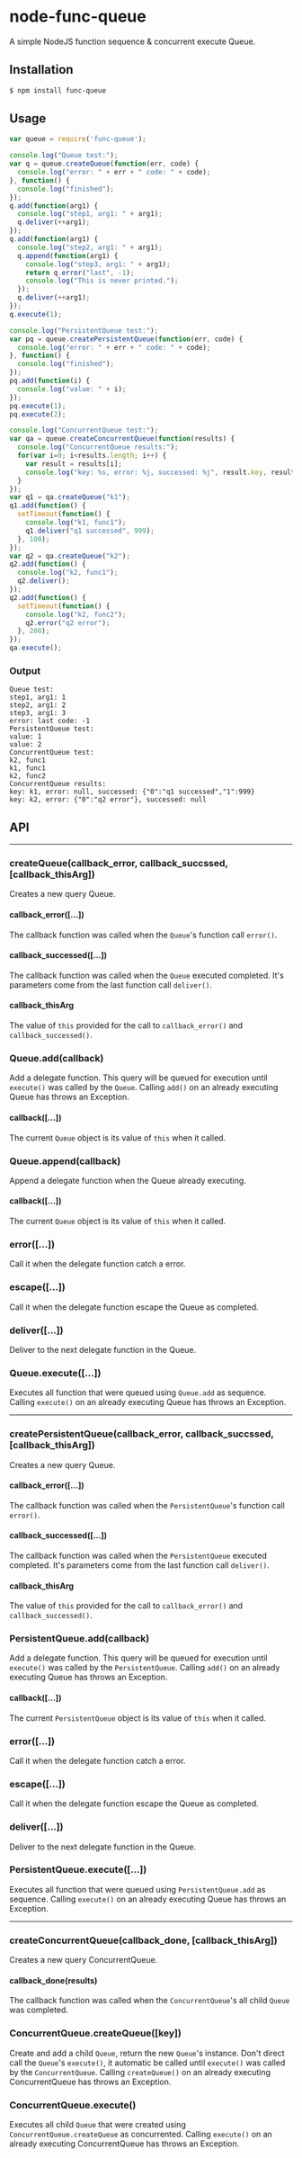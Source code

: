 node-func-queue
===============

A simple NodeJS function sequence & concurrent execute Queue.

## Installation

```bash
$ npm install func-queue
```

## Usage

```javascript
var queue = require('func-queue');

console.log("Queue test:");
var q = queue.createQueue(function(err, code) {
  console.log("error: " + err + " code: " + code);
}, function() {
  console.log("finished");
});
q.add(function(arg1) {
  console.log("step1, arg1: " + arg1);
  q.deliver(++arg1);
});
q.add(function(arg1) {
  console.log("step2, arg1: " + arg1);
  q.append(function(arg1) {
    console.log("step3, arg1: " + arg1);
    return q.error("last", -1);
    console.log("This is never printed.");
  });
  q.deliver(++arg1);
});
q.execute(1);

console.log("PersistentQueue test:");
var pq = queue.createPersistentQueue(function(err, code) {
  console.log("error: " + err + " code: " + code);
}, function() {
  console.log("finished");
});
pq.add(function(i) {
  console.log("value: " + i);
});
pq.execute(1);
pq.execute(2);

console.log("ConcurrentQueue test:");
var qa = queue.createConcurrentQueue(function(results) {
  console.log("ConcurrentQueue results:");
  for(var i=0; i<results.length; i++) {
    var result = results[i];
    console.log("key: %s, error: %j, successed: %j", result.key, result.error, result.successed);
  }
});
var q1 = qa.createQueue("k1");
q1.add(function() {
  setTimeout(function() {
    console.log("k1, func1");
    q1.deliver("q1 successed", 999);
  }, 100);
});
var q2 = qa.createQueue("k2");
q2.add(function() {
  console.log("k2, func1");
  q2.deliver();
});
q2.add(function() {
  setTimeout(function() {
    console.log("k2, func2");
    q2.error("q2 error");
  }, 200);
});
qa.execute();
```
### Output
```
Queue test:
step1, arg1: 1
step2, arg1: 2
step3, arg1: 3
error: last code: -1
PersistentQueue test:
value: 1
value: 2
ConcurrentQueue test:
k2, func1
k1, func1
k2, func2
ConcurrentQueue results:
key: k1, error: null, successed: {"0":"q1 successed","1":999}
key: k2, error: {"0":"q2 error"}, successed: null
```

## API

***
### createQueue(callback_error, callback_succssed, [callback_thisArg])

Creates a new query Queue.

#### callback_error([...])

The callback function was called when the `Queue`'s function call `error()`.

#### callback_successed([...])

The callback function was called when the `Queue` executed completed. It's parameters come from the last function call `deliver()`.

#### callback_thisArg

The value of `this` provided for the call to `callback_error()` and `callback_successed()`.

### Queue.add(callback)

Add a delegate function. This query will be queued for execution until `execute()` was called by the `Queue`.
Calling `add()` on an already executing Queue has throws an Exception.

#### callback([...])

The current `Queue` object is its value of `this` when it called.

### Queue.append(callback)

Append a delegate function when the Queue already executing.

#### callback([...])

The current `Queue` object is its value of `this` when it called.

### error([...])

Call it when the delegate function catch a error.

### escape([...])

Call it when the delegate function escape the Queue as completed.

### deliver([...])

Deliver to the next delegate function in the Queue.

### Queue.execute([...])

Executes all function that were queued using `Queue.add` as sequence.
Calling `execute()` on an already executing Queue has throws an Exception.

***
### createPersistentQueue(callback_error, callback_succssed, [callback_thisArg])

Creates a new query Queue.

#### callback_error([...])

The callback function was called when the `PersistentQueue`'s function call `error()`.

#### callback_successed([...])

The callback function was called when the `PersistentQueue` executed completed. It's parameters come from the last function call `deliver()`.

#### callback_thisArg

The value of `this` provided for the call to `callback_error()` and `callback_successed()`.

### PersistentQueue.add(callback)

Add a delegate function. This query will be queued for execution until `execute()` was called by the `PersistentQueue`.
Calling `add()` on an already executing Queue has throws an Exception.

#### callback([...])

The current `PersistentQueue` object is its value of `this` when it called.

### error([...])

Call it when the delegate function catch a error.

### escape([...])

Call it when the delegate function escape the Queue as completed.

### deliver([...])

Deliver to the next delegate function in the Queue.

### PersistentQueue.execute([...])

Executes all function that were queued using `PersistentQueue.add` as sequence.
Calling `execute()` on an already executing Queue has throws an Exception.

***
### createConcurrentQueue(callback_done, [callback_thisArg])

Creates a new query ConcurrentQueue.

#### callback_done(results)

The callback function was called when the `ConcurrentQueue`'s all child `Queue` was completed.

### ConcurrentQueue.createQueue([key])

Create and add a child `Queue`, return the new `Queue`'s instance. Don't direct call the `Queue`'s `execute()`, it automatic be called until `execute()` was called by the `ConcurrentQueue`.
Calling `createQueue()` on an already executing ConcurrentQueue has throws an Exception.

### ConcurrentQueue.execute()

Executes all child `Queue` that were created using `ConcurrentQueue.createQueue` as concurrented.
Calling `execute()` on an already executing ConcurrentQueue has throws an Exception.
